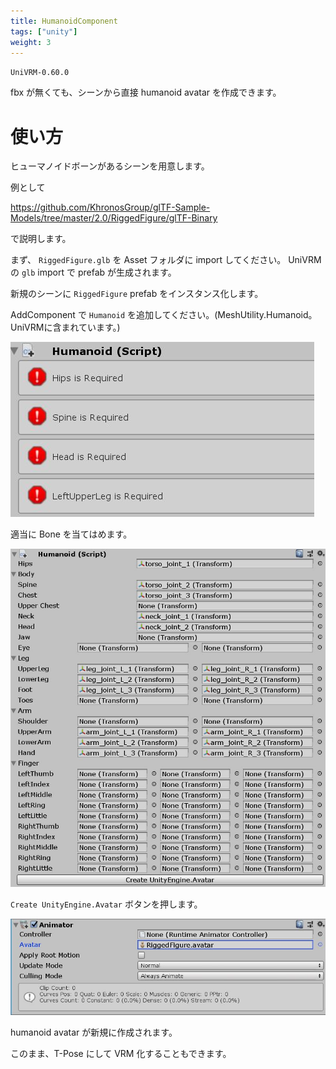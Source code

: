 ```yaml
---
title: HumanoidComponent
tags: ["unity"]
weight: 3
---
```


`UniVRM-0.60.0`

fbx が無くても、シーンから直接 humanoid avatar を作成できます。

# 使い方

ヒューマノイドボーンがあるシーンを用意します。

例として

https://github.com/KhronosGroup/glTF-Sample-Models/tree/master/2.0/RiggedFigure/glTF-Binary

で説明します。

まず、 `RiggedFigure.glb` を Asset フォルダに import してください。
UniVRM の `glb` import で prefab が生成されます。

新規のシーンに `RiggedFigure` prefab をインスタンス化します。

AddComponent で `Humanoid` を追加してください。(MeshUtility.Humanoid。UniVRMに含まれています。)

![img](/_static/images/vrm/bone_required.jpg)

適当に Bone を当てはめます。

![img](/_static/images/vrm/create_avatar.jpg)

`Create UnityEngine.Avatar` ボタンを押します。

![img](/_static/images/vrm/humanoid_animator.jpg)

humanoid avatar が新規に作成されます。

このまま、T-Pose にして VRM 化することもできます。

